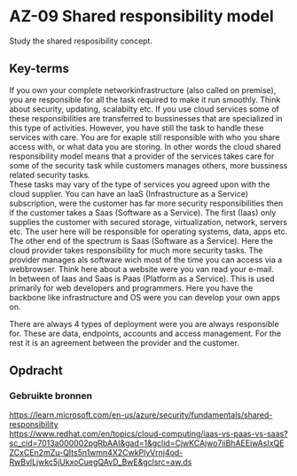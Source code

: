 # AZ-09 Shared responsibility model
Study the shared resposibility concept. 

## Key-terms  
If you own your complete networkinfrastructure (also called on premise), you are responsible for all the task required to make it run smoothly. Think about security, updating, scalabilty etc. If you use cloud services some of these responsibilities are transferred to bussinesses that are specialized in this type of activities. However, you have still the task to handle these services with care. You are for exaple still responsible with who you share access with, or what data you are storing. In other words the cloud shared responsibility model means that a provider of the services takes care for some of the security task while customers manages others, more bussiness related security tasks.  
These tasks may vary of the type of services you agreed upon with the cloud supplier.  You can have an IaaS (Infrastructure as a Service) subscription, were the customer has far more security responsibilities then if the customer takes a Saas (Software as a Service). The first  (Iaas) only supplies the customer with secured storage, virtualization, network, servers etc. The user here will be responsible for operating systems, data, apps etc.  
The other end of the spectrum is Saas (Software as a Service). Here the cloud provider takes responsibility for much more security tasks. The provider manages als software wich most of the time you can access via a webbrowser. Think here about a website were you van read your e-mail.  
In between of Iaas and Saas is Paas (Platform as a Service). This is used primarily for web developers and programmers. Here you have the backbone like infrastructure and OS were you can develop your own apps on.  

There are always 4 types of deployment were you are always responsible for. These are data, endpoints, accounts and access management. For the rest it is an agreement between the provider and the customer.


## Opdracht
### Gebruikte bronnen
https://learn.microsoft.com/en-us/azure/security/fundamentals/shared-responsibility  
https://www.redhat.com/en/topics/cloud-computing/iaas-vs-paas-vs-saas?sc_cid=7013a000002pgRbAAI&gad=1&gclid=CjwKCAjwo7iiBhAEEiwAsIxQEZCxCEn2mZu-QIts5n1wmn4X2CwkPlyVrnj4od-RwBvlLjwkc5jUkxoCuegQAvD_BwE&gclsrc=aw.ds
